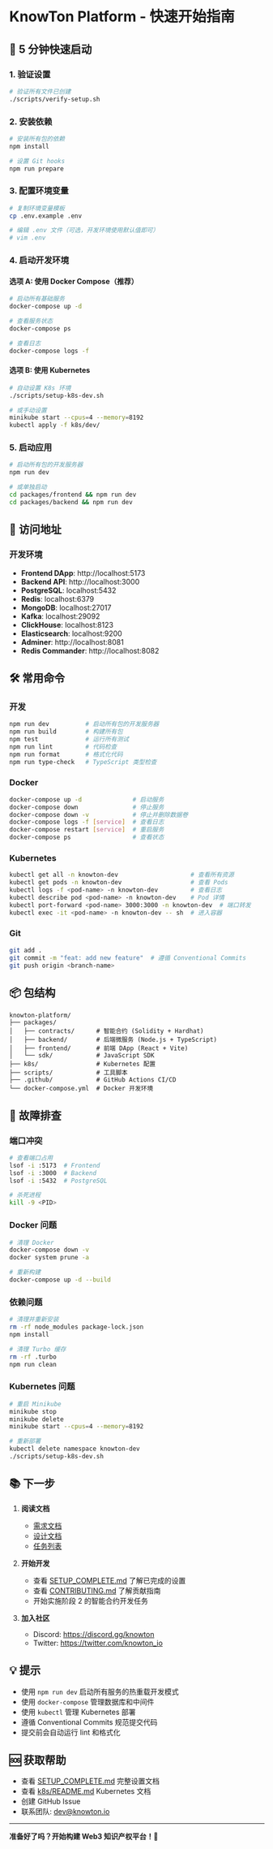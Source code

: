 # KnowTon Platform - 快速开始指南

## 🚀 5 分钟快速启动

### 1. 验证设置

```bash
# 验证所有文件已创建
./scripts/verify-setup.sh
```

### 2. 安装依赖

```bash
# 安装所有包的依赖
npm install

# 设置 Git hooks
npm run prepare
```

### 3. 配置环境变量

```bash
# 复制环境变量模板
cp .env.example .env

# 编辑 .env 文件（可选，开发环境使用默认值即可）
# vim .env
```

### 4. 启动开发环境

#### 选项 A: 使用 Docker Compose（推荐）

```bash
# 启动所有基础服务
docker-compose up -d

# 查看服务状态
docker-compose ps

# 查看日志
docker-compose logs -f
```

#### 选项 B: 使用 Kubernetes

```bash
# 自动设置 K8s 环境
./scripts/setup-k8s-dev.sh

# 或手动设置
minikube start --cpus=4 --memory=8192
kubectl apply -f k8s/dev/
```

### 5. 启动应用

```bash
# 启动所有包的开发服务器
npm run dev

# 或单独启动
cd packages/frontend && npm run dev
cd packages/backend && npm run dev
```

## 📍 访问地址

### 开发环境

- **Frontend DApp**: http://localhost:5173
- **Backend API**: http://localhost:3000
- **PostgreSQL**: localhost:5432
- **Redis**: localhost:6379
- **MongoDB**: localhost:27017
- **Kafka**: localhost:29092
- **ClickHouse**: localhost:8123
- **Elasticsearch**: localhost:9200
- **Adminer**: http://localhost:8081
- **Redis Commander**: http://localhost:8082

## 🛠️ 常用命令

### 开发

```bash
npm run dev          # 启动所有包的开发服务器
npm run build        # 构建所有包
npm test             # 运行所有测试
npm run lint         # 代码检查
npm run format       # 格式化代码
npm run type-check   # TypeScript 类型检查
```

### Docker

```bash
docker-compose up -d              # 启动服务
docker-compose down               # 停止服务
docker-compose down -v            # 停止并删除数据卷
docker-compose logs -f [service]  # 查看日志
docker-compose restart [service]  # 重启服务
docker-compose ps                 # 查看状态
```

### Kubernetes

```bash
kubectl get all -n knowton-dev                    # 查看所有资源
kubectl get pods -n knowton-dev                   # 查看 Pods
kubectl logs -f <pod-name> -n knowton-dev         # 查看日志
kubectl describe pod <pod-name> -n knowton-dev    # Pod 详情
kubectl port-forward <pod-name> 3000:3000 -n knowton-dev  # 端口转发
kubectl exec -it <pod-name> -n knowton-dev -- sh  # 进入容器
```

### Git

```bash
git add .
git commit -m "feat: add new feature"  # 遵循 Conventional Commits
git push origin <branch-name>
```

## 📦 包结构

```
knowton-platform/
├── packages/
│   ├── contracts/      # 智能合约 (Solidity + Hardhat)
│   ├── backend/        # 后端微服务 (Node.js + TypeScript)
│   ├── frontend/       # 前端 DApp (React + Vite)
│   └── sdk/            # JavaScript SDK
├── k8s/                # Kubernetes 配置
├── scripts/            # 工具脚本
├── .github/            # GitHub Actions CI/CD
└── docker-compose.yml  # Docker 开发环境
```

## 🔧 故障排查

### 端口冲突

```bash
# 查看端口占用
lsof -i :5173  # Frontend
lsof -i :3000  # Backend
lsof -i :5432  # PostgreSQL

# 杀死进程
kill -9 <PID>
```

### Docker 问题

```bash
# 清理 Docker
docker-compose down -v
docker system prune -a

# 重新构建
docker-compose up -d --build
```

### 依赖问题

```bash
# 清理并重新安装
rm -rf node_modules package-lock.json
npm install

# 清理 Turbo 缓存
rm -rf .turbo
npm run clean
```

### Kubernetes 问题

```bash
# 重启 Minikube
minikube stop
minikube delete
minikube start --cpus=4 --memory=8192

# 重新部署
kubectl delete namespace knowton-dev
./scripts/setup-k8s-dev.sh
```

## 📚 下一步

1. **阅读文档**
   - [需求文档](.kiro/specs/knowton-platform/requirements.md)
   - [设计文档](.kiro/specs/knowton-platform/design.md)
   - [任务列表](.kiro/specs/knowton-platform/tasks.md)

2. **开始开发**
   - 查看 [SETUP_COMPLETE.md](SETUP_COMPLETE.md) 了解已完成的设置
   - 查看 [CONTRIBUTING.md](CONTRIBUTING.md) 了解贡献指南
   - 开始实施阶段 2 的智能合约开发任务

3. **加入社区**
   - Discord: https://discord.gg/knowton
   - Twitter: https://twitter.com/knowton_io

## 💡 提示

- 使用 `npm run dev` 启动所有服务的热重载开发模式
- 使用 `docker-compose` 管理数据库和中间件
- 使用 `kubectl` 管理 Kubernetes 部署
- 遵循 Conventional Commits 规范提交代码
- 提交前会自动运行 lint 和格式化

## 🆘 获取帮助

- 查看 [SETUP_COMPLETE.md](SETUP_COMPLETE.md) 完整设置文档
- 查看 [k8s/README.md](k8s/README.md) Kubernetes 文档
- 创建 GitHub Issue
- 联系团队: dev@knowton.io

---

**准备好了吗？开始构建 Web3 知识产权平台！🚀**
